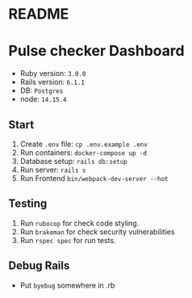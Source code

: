 # README

# Pulse checker Dashboard

 - Ruby version: `3.0.0`
 - Rails version: `6.1.1`
 - DB: `Postgres`
 - node: `14.15.4`


## Start

 1. Create `.env` file: `cp .env.example .env`
 2. Run containers: `docker-compose up -d`
 3. Database setup: `rails db:setup`
 4. Run server: `rails s`
 5. Run Frontend `bin/webpack-dev-server --hot`

## Testing
 1. Run `rubocop` for check code styling.
 2. Run `brakeman` for check security vulnerabilities
 3. Run `rspec spec` for run tests.

## Debug Rails

 - Put `byebug` somewhere in .rb
